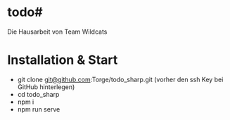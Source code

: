 # todo#
Die Hausarbeit von Team Wildcats

# Installation & Start
 - git clone git@github.com:Torge/todo_sharp.git (vorher den ssh Key bei GitHub hinterlegen)
 - cd todo_sharp
 - npm i
 - npm run serve
